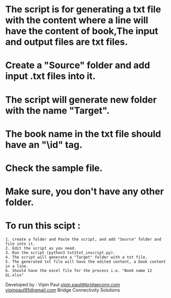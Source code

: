 # The script is for generating a txt file with the content where a line will have the content of book,The input and output files are txt files.

# Create a "Source" folder and add input .txt files into it.

# The script will generate new folder with the name "Target".

# The book name in the txt file should have an "\id" tag.

# Check the sample file.

# Make sure, you don't have any other folder.

# To run this scipt :
	1. create a folder and Paste the script, and add "Source" folder and file into it.
	2. Edit the script as you need.
	3. Run the script (python3 txt2txt_inscript.py).
	4. The script will generate a "Target" folder with a txt file.
	5. The generated txt file will have the edited content, a book content in a line.
	6. Should have the excel file for the process i.e. "Book name 12 GL.xlsx"


Developed by : Vipin Paul 
vipin.paul@bridgeconn.com 
vipinpaul95@gmail.com
Bridge Connectivity Solutions